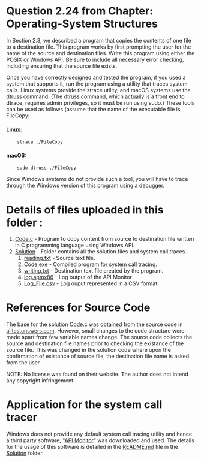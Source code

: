 # Question 2.24 from Chapter: Operating-System Structures

In Section 2.3, we described a program that copies the contents of one file to a destination file. This program works by first prompting the user for the name of the source and destination files. Write this program using either the POSIX or Windows API. Be sure to include all necessary error checking, including ensuring that the source file exists.

Once you have correctly designed and tested the program, if you used a system that supports it, run the program using a utility that traces system calls. Linux systems provide the strace utility, and macOS systems use the dtruss command. (The dtruss command, which actually is a front end to dtrace, requires admin privileges, so it must be run using sudo.) These tools can be used as follows (assume that the name of the executable file is FileCopy:

#### Linux:
        
        strace ./FileCopy
#### macOS:

        sudo dtruss ./FileCopy
        
Since Windows systems do not provide such a tool, you will have to trace through the Windows version of this program using a debugger.

# Details of files uploaded in this folder : 
1. [Code.c](https://github.com/VibaRUdupa/CS252-OS/blob/main/Question%202.24/Code.c) - Program to copy content from source to destination file written in C programming language using Windows API.
2. [Solution](https://github.com/VibaRUdupa/CS252-OS/tree/main/Question%202.24/Solution) - Folder contains all the solution files and system call traces.
   1. [reading.txt](https://github.com/VibaRUdupa/CS252-OS/blob/main/Question%202.24/Solution/reading.txt) - Source text file.
   2. [Code.exe](https://github.com/VibaRUdupa/CS252-OS/blob/main/Question%202.24/Solution/Code.exe) - Compiled program for system call tracing.
   3. [writing.txt](https://github.com/VibaRUdupa/CS252-OS/blob/main/Question%202.24/Solution/writing.txt) - Destination text file created by the program.
   4. [log.apmx86](https://github.com/VibaRUdupa/CS252-OS/blob/main/Question%202.24/Solution/log.apmx86) - Log output of the API Monitor
   5. [Log_File.csv](https://github.com/VibaRUdupa/CS252-OS/blob/main/Question%202.24/Solution/Log_File.csv) - Log ouput represented in a CSV format

# References for Source Code

The base for the solution [Code.c](https://github.com/VibaRUdupa/CS252-OS/blob/main/Question%202.24/Code.c) was obtained from the source code in [alltestanswers.com](https://www.alltestanswers.com/operating-systems-fundamentals-assignment-1/). However, small changes to the code structure were made apart from few variable names change.
The source code collects the source and destination file names prior to checking the existance of the source file. This was changed in the solution code where upon the confirmation of existance of source file, the destination file name is asked from the user.

NOTE: No license was found on their website. The author does not intend any copyright infringement. 

# Application for the system call tracer

Windows does not provide any default system call tracing utility and hence a third party software, "[API Monitor](http://www.rohitab.com/apimonitor)" was downloaded and used.
The details for the usage of this software is detailed in the [README.md](https://github.com/VibaRUdupa/CS252-OS/blob/main/Question%202.24/Solution/README.md) file in the [Solution](https://github.com/VibaRUdupa/CS252-OS/tree/main/Question%202.24/Solution) folder.
